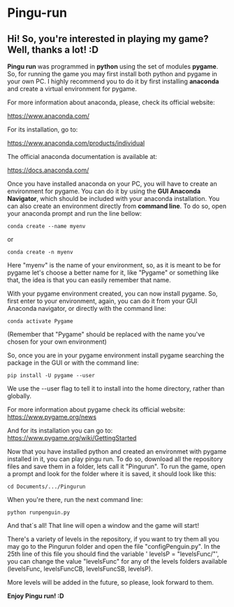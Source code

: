 # Pingu-run
## Hi! So, you're interested in playing my game? Well, thanks a lot! :D

**Pingu run** was programmed in **python** using the set of modules **pygame**.
So, for running the game you may first install both python and pygame in your own PC. 
I highly recommend you to do it by first installing **anaconda** and create a virtual environment for pygame. 

For more information about anaconda, please, check its official website:

https://www.anaconda.com/

For its installation, go to:

https://www.anaconda.com/products/individual

The official anaconda documentation is available at:

https://docs.anaconda.com/

Once you have installed anaconda on your PC, you will have to create an environment for pygame.
You can do it by using the **GUI Anaconda Navigator**, which should be included with your anaconda
installation. You can also create an environment directly from **command line**. To do so, open your anaconda
prompt and run the line bellow:

`conda create --name myenv`

or

`conda create -n myenv`

Here "myenv" is the name of your environment, so, as it is meant to be for pygame let's choose a better
name for it, like "Pygame" or something like that, the idea is that you can easily remember that name.

With your pygame environment created, you can now install pygame. So, first enter to your environment, 
again, you can do it from your GUI Anaconda navigator, or directly with the command line:

`conda activate Pygame`

(Remember that "Pygame" should be replaced with the name you've chosen for your own environment)

So, once you are in your pygame environment install pygame searching the package in the GUI or with the command
line:

`pip install -U pygame --user`

We use the --user flag to tell it to install into the home directory, rather than globally.

For more information about pygame check its official website:
https://www.pygame.org/news

And for its installation you can go to:
https://www.pygame.org/wiki/GettingStarted

Now that you have installed python and created an environmet with pygame installed in it, you can play pingu run.
To do so, download all the repository files and save them in a folder, lets call it "Pingurun".
To run the game, open a prompt and look for the folder where it is saved, it should look like this:

`cd Documents/.../Pingurun`

When you're there, run the next command line:

`python runpenguin.py`

And that´s all! That line will open a window and the game will start!

There's a variety of levels in the repository, if you want to try them all you may go to the Pingurun folder and open the file "configPenguin.py".
In the 25th line of this file you should find the variable ' levelsP = "levelsFunc/"', you can change the value "levelsFunc" for any of the levels folders
available (levelsFunc, levelsFuncCB, levelsFuncSB, levelsP).

More levels will be added in the future, so please, look forward to them.

**Enjoy Pingu run! :D**
